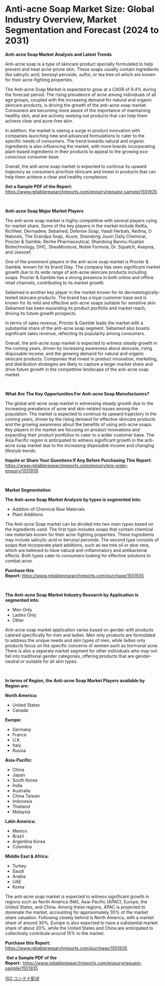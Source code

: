 <p><h1>Anti-acne Soap Market Size: Global Industry Overview, Market Segmentation and Forecast (2024 to 2031)</h1></p><p><strong>Anti-acne Soap Market Analysis and Latest Trends</strong></p>
<p><p>Anti-acne soap is a type of skincare product specially formulated to help prevent and treat acne-prone skin. These soaps usually contain ingredients like salicylic acid, benzoyl peroxide, sulfur, or tea tree oil which are known for their acne-fighting properties. </p><p>The Anti-acne Soap Market is expected to grow at a CAGR of 9.4% during the forecast period. The rising prevalence of acne among individuals of all age groups, coupled with the increasing demand for natural and organic skincare products, is driving the growth of the anti-acne soap market. Consumers are becoming more aware of the importance of maintaining healthy skin, and are actively seeking out products that can help them achieve clear and acne-free skin.</p><p>In addition, the market is seeing a surge in product innovation with companies launching new and advanced formulations to cater to the specific needs of consumers. The trend towards natural and organic ingredients is also influencing the market, with more brands incorporating plant-based ingredients in their products to appeal to the growing eco-conscious consumer base.</p><p>Overall, the anti-acne soap market is expected to continue its upward trajectory as consumers prioritize skincare and invest in products that can help them achieve a clear and healthy complexion.</p></p>
<p><strong>Get a Sample PDF of the Report:&nbsp;</strong> <a href="https://www.reliableresearchreports.com/enquiry/request-sample/1551935">https://www.reliableresearchreports.com/enquiry/request-sample/1551935</a></p>
<p>&nbsp;</p>
<p><strong>Anti-acne Soap Major Market Players</strong></p>
<p><p>The anti-acne soap market is highly competitive with several players vying for market share. Some of the key players in the market include KeiKa, Richfeel, Dermadew, Sebamed, Defense Soap, Vaadi Herbals, Kedma, O Naturals, The Grandpa Soap, Acure, Shandong Jiuxin Daily Chemical, Procter & Gamble, Renhe Pharmaceutical, Shandong Banmu Huatian Biotechnology, DHC, SheaMoisture, Noble Formula, Dr. Squatch, Asepxia, and Joesoef.</p><p>One of the prominent players in the anti-acne soap market is Procter & Gamble, known for its brand Olay. The company has seen significant market growth due to its wide range of anti-acne skincare products including soaps. Procter & Gamble has a strong presence in both online and offline retail channels, contributing to its market growth.</p><p>Sebamed is another key player in the market known for its dermatologically-tested skincare products. The brand has a loyal customer base and is known for its mild and effective anti-acne soaps suitable for sensitive skin. Sebamed has been expanding its product portfolio and market reach, driving its future growth prospects.</p><p>In terms of sales revenue, Procter & Gamble leads the market with a substantial share of the anti-acne soap segment. Sebamed also boasts significant sales revenue, reflecting its popularity among consumers.</p><p>Overall, the anti-acne soap market is expected to witness steady growth in the coming years, driven by increasing awareness about skincare, rising disposable income, and the growing demand for natural and organic skincare products. Companies that invest in product innovation, marketing, and distribution strategies are likely to capture a larger market share and drive future growth in the competitive landscape of the anti-acne soap market.</p></p>
<p>&nbsp;</p>
<p><strong>What Are The Key Opportunities For Anti-acne Soap Manufacturers?</strong></p>
<p><p>The global anti-acne soap market is witnessing steady growth due to the increasing prevalence of acne and skin-related issues among the population. The market is expected to continue its upward trajectory in the coming years, driven by the rising demand for effective skincare products and the growing awareness about the benefits of using anti-acne soaps. Key players in the market are focusing on product innovations and expanding their product portfolios to cater to a wider customer base. The Asia Pacific region is anticipated to witness significant growth in the anti-acne soap market due to the increasing disposable income and changing lifestyle trends.</p></p>
<p><strong>Inquire or Share Your Questions If Any Before Purchasing This Report:</strong> <a href="https://www.reliableresearchreports.com/enquiry/pre-order-enquiry/1551935">https://www.reliableresearchreports.com/enquiry/pre-order-enquiry/1551935</a></p>
<p>&nbsp;</p>
<p><strong>Market Segmentation</strong></p>
<p><strong>The Anti-acne Soap Market Analysis by types is segmented into:</strong></p>
<p><ul><li>Addition of Chemical Raw Materials</li><li>Plant Additions</li></ul></p>
<p><p>The Anti-acne Soap market can be divided into two main types based on the ingredients used. The first type includes soaps that contain chemical raw materials known for their acne-fighting properties. These ingredients may include salicylic acid or benzoyl peroxide. The second type consists of soaps that incorporate plant additions, such as tea tree oil or aloe vera, which are believed to have natural anti-inflammatory and antibacterial effects. Both types cater to consumers looking for effective solutions to combat acne.</p></p>
<p><strong>Purchase this Report:&nbsp;</strong><a href="https://www.reliableresearchreports.com/purchase/1551935">https://www.reliableresearchreports.com/purchase/1551935</a></p>
<p>&nbsp;</p>
<p><strong>The Anti-acne Soap Market Industry Research by Application is segmented into:</strong></p>
<p><ul><li>Men Only</li><li>Ladies Only</li><li>Other</li></ul></p>
<p><p>Anti-acne soap market application varies based on gender with products catered specifically for men and ladies. Men only products are formulated to address the unique needs and skin types of men, while ladies only products focus on the specific concerns of women such as hormonal acne. There is also a separate market segment for other individuals who may not fall into traditional gender categories, offering products that are gender-neutral or suitable for all skin types.</p></p>
<p>&nbsp;</p>
<p><strong>In terms of Region, the Anti-acne Soap Market Players available by Region are:</strong></p>
<p>
    <p> <strong> North America: </strong>
        <ul>
            <li>United States</li>
            <li>Canada</li>
        </ul>
        </p> 
    <p> <strong> Europe: </strong>
        <ul>
            <li>Germany</li>
            <li>France</li>
            <li>U.K.</li>
            <li>Italy</li>
            <li>Russia</li>
        </ul>
        </p> 
    <p> <strong> Asia-Pacific: </strong>
        <ul>
            <li>China</li>
            <li>Japan</li>
            <li>South Korea</li>
            <li>India</li>
            <li>Australia</li>
            <li>China Taiwan</li>
            <li>Indonesia</li>
            <li>Thailand</li>
            <li>Malaysia</li>
        </ul>
        </p> 
    <p> <strong> Latin America: </strong>
        <ul>
            <li>Mexico</li>
            <li>Brazil</li>
            <li>Argentina Korea</li>
            <li>Colombia</li>
        </ul>
        </p> 
    <p> <strong> Middle East & Africa: </strong>
        <ul>
            <li>Turkey</li>
            <li>Saudi</li>
            <li>Arabia</li>
            <li>UAE</li>
            <li>Korea</li>
        </ul>
    </p>
    </p>
<p><p>The anti-acne soap market is expected to witness significant growth in regions such as North America (NA), Asia-Pacific (APAC), Europe, the United States, and China. Among these regions, APAC is projected to dominate the market, accounting for approximately 35% of the market share valuation. Following closely behind is North America, with a market share of around 30%. Europe is also expected to have a substantial market share of about 20%, while the United States and China are anticipated to collectively contribute around 15% to the market.</p></p>
<p><strong>Purchase this Report: </strong><a href="https://www.reliableresearchreports.com/purchase/1551935">https://www.reliableresearchreports.com/purchase/1551935</a></p>
<p>&nbsp;<strong>Get a Sample PDF of the Report:&nbsp;&nbsp;</strong><a href="https://www.reliableresearchreports.com/enquiry/request-sample/1551935">https://www.reliableresearchreports.com/enquiry/request-sample/1551935</a></p>
<p><strong></strong></p>
<p><p><a href="https://github.com/ppmazlotr77499/Market-Research-Report-List-1/blob/main/97725537085.md">ISO コンテナ配送</a></p></p>